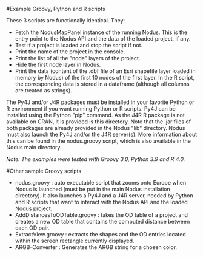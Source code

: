 #Example Groovy, Python and R scripts

These 3 scripts are functionally identical. They:

- Fetch the NodusMapPanel instance of the running Nodus. This is the entry point to the
Nodus API and the data of the loaded project, if any.
- Test if a project is loaded and stop the script if not.
- Print the name of the project in the console.
- Print the list of all the "node" layers of the project.
- Hide the first node layer in Nodus.
- Print the data (content of the .dbf file of an Esri shapefile layer loaded in memory by Nodus)
of the first 10 nodes of the first layer. In the R script, the corresponding data is stored in
a dataframe (although all columns are treated as strings).

The Py4J and/or J4R packages must be installed in your favorite Python or R environment if you 
want running Python or R scripts. Py4J can be installed using the Python "pip" command.  As the 
J4R R package is not available on CRAN, it is provided is this directory. Note that the .jar files
of both packages are already provided in the Nodus "lib" directory. Nodus must also launch the
Py4J and/or the J4R server(s). More information about this can be found in the nodus.groovy
script, which is also available in the Nodus main directory.

_Note: The examples were tested with Groovy 3.0, Python 3.9 and R 4.0._
   
#Other sample Groovy scripts

- nodus.groovy : auto executable script that zooms onto Europe when Nodus is 
  launched (must be put in the main Nodus installation directory). It also launches
  a Py4J and a J4R server, needed by Python and R scripts that want to interact with
  the Nodus API and the loaded Nodus project.
- AddDistancesToODTable.groovy : takes the OD table of a project and creates
  a new OD table that contains the computed distance between each OD pair.
- ExtractView.groovy : extracts the shapes and the OD entries located within the screen
  rectangle currently displayed.
- ARGB-Converter : Generates the ARGB string for a chosen color.

